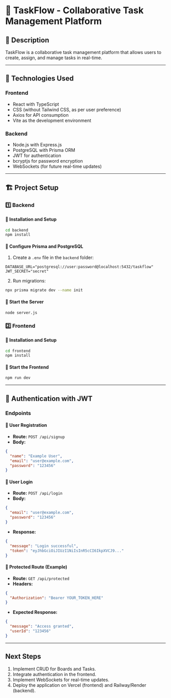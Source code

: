 # 📝 TaskFlow - Collaborative Task Management Platform

## 📌 Description
TaskFlow is a collaborative task management platform that allows users to create, assign, and manage tasks in real-time.

---

## 🚀 Technologies Used

### **Frontend**
- React with TypeScript  
- CSS (without Tailwind CSS, as per user preference)  
- Axios for API consumption  
- Vite as the development environment  

### **Backend**
- Node.js with Express.js  
- PostgreSQL with Prisma ORM  
- JWT for authentication  
- bcryptjs for password encryption  
- WebSockets (for future real-time updates)  

---

## 🏗️ **Project Setup**

### **1️⃣ Backend**
#### 📌 Installation and Setup
```bash
cd backend
npm install
```
#### 📌 Configure Prisma and PostgreSQL
1. Create a `.env` file in the `backend` folder:
```env
DATABASE_URL="postgresql://user:password@localhost:5432/taskflow"
JWT_SECRET="secret"
```
2. Run migrations:
```bash
npx prisma migrate dev --name init
```

#### 📌 Start the Server
```bash
node server.js
```

### **2️⃣ Frontend**
#### 📌 Installation and Setup
```bash
cd frontend
npm install
```

#### 📌 Start the Frontend
```bash
npm run dev
```

---

## 🔐 **Authentication with JWT**

### **Endpoints**

#### 🔹 User Registration
- **Route:** `POST /api/signup`
- **Body:**
```json
{
  "name": "Example User",
  "email": "user@example.com",
  "password": "123456"
}
```

#### 🔹 User Login
- **Route:** `POST /api/login`
- **Body:**
```json
{
  "email": "user@example.com",
  "password": "123456"
}
```
- **Response:**
```json
{
  "message": "Login successful",
  "token": "eyJhbGciOiJIUzI1NiIsInR5cCI6IkpXVCJ9..."
}
```

#### 🔹 Protected Route (Example)
- **Route:** `GET /api/protected`
- **Headers:**
```json
{
  "Authorization": "Bearer YOUR_TOKEN_HERE"
}
```
- **Expected Response:**
```json
{
  "message": "Access granted",
  "userId": "123456"
}
```

---

##  **Next Steps**
1. Implement CRUD for Boards and Tasks.  
2. Integrate authentication in the frontend.  
3. Implement WebSockets for real-time updates.  
4. Deploy the application on Vercel (frontend) and Railway/Render (backend).  



